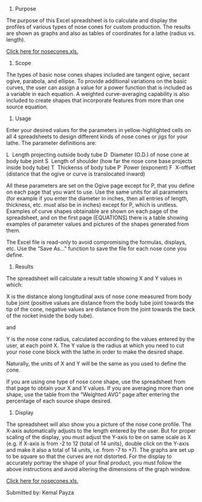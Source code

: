 1. Purpose

The purpose of this Excel spreadsheet is to calculate and display the profiles of various types of nose cones for custom production. The results are shown as graphs and also as tables of coordinates for a lathe (radius vs. length).

[Click here for nosecones.xls.](nosecones.xls)

1. Scope

The types of basic nose cones shapes included are tangent ogive, secant ogive, parabola, and ellipse. To provide additional variations on the basic curves, the user can assign a value for a power function that is included as a variable in each equation. A weighted curve-averaging capability is also included to create shapes that incorporate features from more than one source equation.

1. Usage

Enter your desired values for the parameters in yellow-highlighted cells on all 4 spreadsheets to design different kinds of nose cones or jigs for your lathe. The parameter definitions are:

L&nbsp;&nbsp;Length projecting outside body tube D&nbsp;&nbsp;Diameter (O.D.) of nose cone at body tube joint S&nbsp;&nbsp;Length of shoulder (how far the nose cone base projects inside body tube) T&nbsp;&nbsp;Thickenss of body tube P&nbsp;&nbsp;Power (exponent) F&nbsp;&nbsp;X-offset (distance that the ogive or curve is translocated inward)

All these parameters are set on the Ogive page except for P, that you define on each page that you want to use. Use the same units for all parameters (for example if you enter the diameter in inches, then all entries of length, thickness, etc. must also be in inches) except for P, which is unitless. Examples of curve shapes obtainable are shown on each page of the spreadsheet, and on the first page (EQUATIONS) there is a table showing examples of parameter values and pictures of the shapes generated from them.

The Excel file is read-only to avoid compromising the formulas, displays, etc. Use the “Save As…” function to save the file for each nose cone you define.

1. Results

The spreadsheet will calculate a result table showing X and Y values in which:

X is the distance along longitudinal axis of nose cone measured from body tube joint (positive values are distance from the body tube joint towards the tip of the cone, negative values are distance from the joint towards the back of the rocket inside the body tube).

and

Y is the nose cone radius, calculated according to the values entered by the user, at each point X. The Y value is the radius at which you need to cut your nose cone block with the lathe in order to make the desired shape.

Naturally, the units of X and Y will be the same as you used to define the cone.

If you are using one type of nose cone shape, use the spreadsheet from that page to obtain your X and Y values. If you are averaging more than one shape, use the table from the “Weighted AVG” page after entering the percentage of each source shape desired.

1. Display

The spreadsheet will also show you a picture of the nose cone profile. The X-axis automatically adjusts to the length entered by the user. But for proper scaling of the display, you must adjust the Y-axis to be on same scale as X (e.g. if X-axis is from -2 to 12 {total of 14 units}, double click on the Y-axis and make it also a total of 14 units, i.e. from -7 to +7). The graphs are set up to be square so that the curves are not distorted. For the display to accurately portray the shape of your final product, you must follow the above instructions and avoid altering the dimensions of the graph window.

[Click here for nosecones.xls.](nosecones.xls)

Submitted by: Kemal Payza

